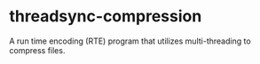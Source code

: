 # threadsync-compression
A run time encoding (RTE) program that utilizes multi-threading to compress files. 
